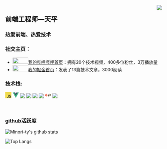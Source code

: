 <img align="right" src="https://count.getloli.com/get/@:Minori-ty?theme=moebooru">

## 前端工程师—天平

### 热爱前端、热爱技术

### **社交主页：**

- <code><img height="20" width="50" src="https://github.com/Minori-ty/Minori-ty/blob/main/bilibili.png"></code>[我的哔哩哔哩首页](https://space.bilibili.com/1503877955)：拥有20个技术视频，400多位粉丝，3万播放量
- <code><img height="20" width="50" src="https://github.com/Minori-ty/Minori-ty/blob/main/juejin.png"></code>[我的掘金首页](https://juejin.cn/user/1214304985296439/posts)：发表了13篇技术文章，3000阅读

### **技术栈:**

<code><img height="20" src="https://raw.githubusercontent.com/github/explore/80688e429a7d4ef2fca1e82350fe8e3517d3494d/topics/javascript/javascript.png"></code>
<code><img height="20" src="https://raw.githubusercontent.com/github/explore/80688e429a7d4ef2fca1e82350fe8e3517d3494d/topics/vue/vue.png"></code>
<code><img height="20" src="https://github.com/Minori-ty/Minori-ty/blob/main/vite.png"></code>
<code><img height="20" src="https://github.com/Minori-ty/Minori-ty/blob/main/less.png"></code>
<code><img height="20" src="https://github.com/Minori-ty/Minori-ty/blob/main/element plus.png"></code>
<code><img height="20" src="https://github.com/Minori-ty/Minori-ty/blob/main/vant.png"></code>
<code><img height="20" src="https://raw.githubusercontent.com/github/explore/80688e429a7d4ef2fca1e82350fe8e3517d3494d/topics/git/git.png"></code>
<code><img height="20" src="https://github.com/Minori-ty/Minori-ty/blob/main/docker.jpg"></code>
<br><br><br>


### github活跃度
![Minori-ty's github stats](https://github-readme-stats.vercel.app/api?username=Minori-ty&show_icons=true&theme=vue)

![Top Langs](https://github-readme-stats.vercel.app/api/top-langs/?username=Minori-ty)

